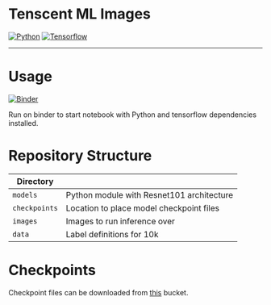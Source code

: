 # Tenscent ML Images

[![Python](https://img.shields.io/badge/Python-v2.7-blue)](https://img.shields.io/badge/Python-v2.7-blue) [![Tensorflow](https://img.shields.io/badge/Tensorflow-v1.6.0-brightgreen)](https://img.shields.io/badge/Python-v2.7-blue)

----

# Usage

[![Binder](https://mybinder.org/badge_logo.svg)](https://mybinder.org/v2/gh/unifyid-labs/Tenscent-ML.git/master?urlpath=lab/tree/index.ipynb)

Run on binder to start notebook with Python and tensorflow dependencies installed.

# Repository Structure

| Directory     |                                           |
|---------------|-------------------------------------------|
| `models`      | Python module with Resnet101 architecture |
| `checkpoints` | Location to place model checkpoint files  |
| `images`      | Images to run inference over              |
| `data`        | Label definitions for 10k                 |

# Checkpoints

Checkpoint files can be downloaded from [this](https://storage.googleapis.com/unifyid-ml-vcm/models/tencent-ml-images/checkpoints/model.ckpt.tar.gz) bucket.
